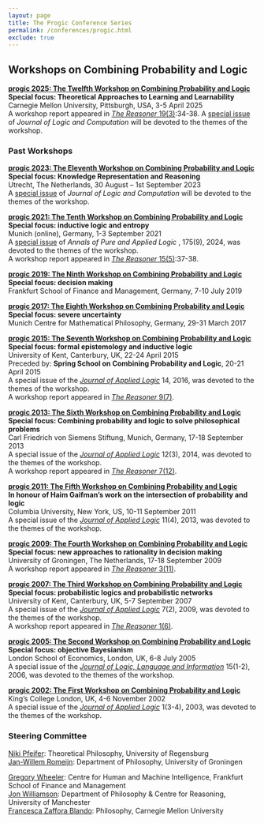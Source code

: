 ```yaml
---
layout: page
title: The Progic Conference Series
permalink: /conferences/progic.html
exclude: true
---
```



## Workshops on Combining Probability and Logic

**[progic 2025: The Twelfth Workshop on Combining Probability and Logic](https://www.cmu.edu/progic2025/)**  
**Special focus: Theoretical Approaches to Learning and Learnability**  
Carnegie Mellon University, Pittsburgh, USA, 3-5 April 2025  
A workshop report appeared in [_The Reasoner_ 19(3)](https://riviste.unimi.it/index.php/thereasoner/article/view/28914):34-38.
A [special issue](https://academic.oup.com/logcom/pages/call-for-papers-special-issue-on-combining-probability-and-logic) of _Journal of Logic and Computation_ will be devoted to the themes of the workshop.  

### Past Workshops

**[progic 2023: The Eleventh Workshop on Combining Probability and Logic](https://progic2023.sites.uu.nl/)**  
**Special focus: Knowledge Representation and Reasoning**  
Utrecht, The Netherlands, 30 August – 1st September 2023  
A [special issue](https://academic.oup.com/logcom/pages/cfp-combining-probability-and-logic) of _Journal of Logic and Computation_ will be devoted to the themes of the workshop.  

**[progic 2021: The Tenth Workshop on Combining Probability and Logic](https://www.fatil.philosophie.uni-muenchen.de/events/defence_inductive_logic/index.html)**  
**Special focus: inductive logic and entropy**  
Munich (online), Germany, 1-3 September 2021  
A [special issue](https://www.sciencedirect.com/journal/annals-of-pure-and-applied-logic/vol/175/issue/9) of _Annals of Pure and Applied Logic_ , 175(9), 2024, was devoted to the themes of the workshop.   
A workshop report appeared in [_The Reasoner_ 15(5)](http://blogs.kent.ac.uk/thereasoner/files/2021/11/TheReasoner-155.pdf):37-38.

**[progic 2019: The Ninth Workshop on Combining Probability and Logic](https://hmi.frankfurt-school.de/events/progic-2019/)**  
**Special focus: decision making**  
Frankfurt School of Finance and Management, Germany, 7-10 July 2019

**[progic 2017: The Eighth Workshop on Combining Probability and Logic](http://www.progic2017.philosophie.uni-muenchen.de/index.html)**  
**Special focus: severe uncertainty**  
Munich Centre for Mathematical Philosophy, Germany, 29-31 March 2017

**[progic 2015: The Seventh Workshop on Combining Probability and Logic](http://blogs.kent.ac.uk/jonw/conferences/progic/progic-2015/ "Progic 2015")**  
**Special focus: formal epistemology and inductive logic**  
University of Kent, Canterbury, UK, 22-24 April 2015  
Preceded by: **Spring School on Combining Probability and Logic**, 20-21 April 2015  
A special issue of the _[Journal of Applied Logic](http://www.sciencedirect.com/science/journal/15708683/14)_ 14, 2016, was devoted to the themes of the workshop.  
A workshop report appeared in [_The Reasoner_ 9(7)](http://blogs.kent.ac.uk/thereasoner/files/2015/01/TheReasoner-97.pdf).

**[progic 2013: The Sixth Workshop on Combining Probability and Logic](http://www.pfeifer-research.de/progic/)**  
**Special focus: Combining probability and logic to solve philosophical problems**  
Carl Friedrich von Siemens Stiftung, Munich, Germany, 17-18 September 2013  
A special issue of the _[Journal of Applied Logic](http://www.sciencedirect.com/science/journal/15708683/12/3)_ 12(3), 2014, was devoted to the themes of the workshop.  
A workshop report appeared in [_The Reasoner_ 7(12)](https://research.kent.ac.uk/reasoning/wp-content/uploads/sites/1804/2019/06/TheReasoner-712.pdf).

**[progic 2011: The Fifth Workshop on Combining Probability and Logic](https://sites.google.com/site/progicconference2011/)**  
**In honour of Haim Gaifman’s work on the intersection of probability and logic**  
Columbia University, New York, US, 10-11 September 2011  
A special issue of the _[Journal of Applied Logic](http://www.sciencedirect.com/science/journal/15708683)_ 11(4), 2013, was devoted to the themes of the workshop.

**[progic 2009: The Fourth Workshop on Combining Probability and Logic](http://www.philos.rug.nl/progic2009/)**  
**Special focus: new approaches to rationality in decision making**  
University of Groningen, The Netherlands, 17-18 September 2009  
A workshop report appeared in [_The Reasoner_ 3(11)](https://research.kent.ac.uk/reasoning/wp-content/uploads/sites/1804/2019/06/TheReasoner-311.pdf).

**[progic 2007: The Third Workshop on Combining Probability and Logic](http://blogs.kent.ac.uk/jonw/conferences/progic/progic-2007/ "Progic 2007")**  
**Special focus: probabilistic logics and probabilistic networks**  
University of Kent, Canterbury, UK, 5-7 September 2007  
A special issue of the _[Journal of Applied Logic](http://www.journals.elsevier.com/journal-of-applied-logic/)_ 7(2), 2009, was devoted to the themes of the workshop.  
A workshop report appeared in [_The Reasoner_ 1(6)](https://research.kent.ac.uk/reasoning/wp-content/uploads/sites/1804/2019/06/TheReasoner-16.pdf).

**[progic 2005: The Second Workshop on Combining Probability and Logic](http://blogs.kent.ac.uk/jonw/conferences/progic/progic-2005/ "Progic 2005")**  
**Special focus: objective Bayesianism**  
London School of Economics, London, UK, 6-8 July 2005  
A special issue of the [_Journal of Logic, Language and Information_](http://www.springerlink.com/content/1572-9583/) 15(1-2), 2006, was devoted to the themes of the workshop.

**[progic 2002: The First Workshop on Combining Probability and Logic](http://blogs.kent.ac.uk/jonw/progic-2002/ "Progic 2002")**  
King’s College London, UK, 4-6 November 2002  
A special issue of the _[Journal of Applied Logic](http://www.journals.elsevier.com/journal-of-applied-logic/)_ 1(3-4), 2003, was devoted to the themes of the workshop.

### Steering Committee

[Niki Pfeifer](https://homepages.uni-regensburg.de/~pfn23853/): Theoretical Philosophy, University of Regensburg  
[Jan-Willem Romeijn](https://romeijn.web.rug.nl/): Department of Philosophy, University of Groningen  
<!-- [Marta Sznajder](https://www.mcmp.philosophie.uni-muenchen.de/people/faculty/sznajder/index.html): Munich Center for Mathematical Philosophy  -->
[Gregory Wheeler](http://gregorywheeler.org/): Centre for Human and Machine Intelligence, Frankfurt School of Finance and Management  
[Jon Williamson](https://jonwilliamson.uk/): Department of Philosophy & Centre for Reasoning, University of Manchester  
[Francesca Zaffora Blando](https://francescazafforablando.com/): Philosophy, Carnegie Mellon University


